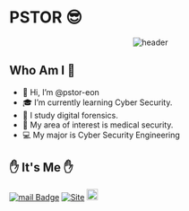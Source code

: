 # PSTOR 😎
<div align="center">

![header](https://capsule-render.vercel.app/api?type=soft&color=auto&height=135&section=header&text=pstor%20profile&fontSize=75)

</div>

## Who Am I 👋
- 👋 Hi, I’m @pstor-eon
- 🎓 I’m currently learning Cyber Security.
- 🔐 I study digital forensics.
- 🧬 My area of interest is medical security.
- 💻 My major is Cyber Security Engineering

## ✋ It's Me ✋
[![mail Badge](https://img.shields.io/badge/Kakao%20Mail-D14836?style=flat&logo=mail&logoColor=white)](mailto:pstor@kakao.com)
[![Site](https://img.shields.io/badge/Pstor%20Web%20Site-1eb031?style=flat&logoColor=white)](https://pstor-eon.github.io/)
<a href="https://pstor-kr.tistory.com/"><img height="20px" src="https://github-readme-tistory-card.vercel.app/api/badge?name=Tistory&theme=%7Bdefault%7D" alt="Tistory&#39;s Badge"></a>

<!-- ![Anurag's GitHub stats](https://github-readme-stats.vercel.app/api?username=pstor-eon&hide=contribs,prs)
    
[![Top Langs](https://github-readme-stats.vercel.app/api/top-langs/?username=pstor-eon&layout=compact)](https://github.com/anuraghazra/github-readme-stats) -->

<!-- [![Hits](https://hits.seeyoufarm.com/api/count/incr/badge.svg?url=https%3A%2F%2Fgithub.com%2Fpstor-eon&count_bg=%2379C83D&title_bg=%23555555&icon=&icon_color=%23E7E7E7&title=hits&edge_flat=false)](https://hits.seeyoufarm.com) -->
